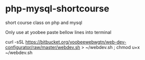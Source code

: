 # php-mysql-shortcourse
short course class on php and mysql

Only use at yoobee
paste bellow lines into terminal

curl -sSL https://bitbucket.org/yoobeewebwgtn/web-dev-configurator/raw/master/webdev.sh  > ~/webdev.sh ; chmod u+x ~/webdev.sh